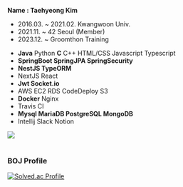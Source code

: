 **Name : Taehyeong Kim**

<!-- - Interested in Backend. -->
- 2016.03. ~ 2021.02. Kwangwoon Univ.
- 2021.11. ~ 42 Seoul (Member)
- 2023.12. ~ Groomthon Training

<!-- [My Blog](https://tehyoyee.github.io/) -->
- **Java** Python **C** C++ HTML/CSS Javascript Typescript
- **SpringBoot SpringJPA SpringSecurity**
- **NestJS TypeORM**
- NextJS React
- **Jwt Socket.io**
- AWS EC2 RDS CodeDeploy S3
- **Docker** Nginx
- Travis CI
- **Mysql MariaDB PostgreSQL MongoDB**
- Intellij Slack Notion
<!--
<div align=center><h1>📚 TECH STACKS</h1></div>

<div align=center>
  
  <h3> Commonly Using </h3>
  <img src="https://img.shields.io/badge/python-3776AB?style=for-the-badge&logo=python&logoColor=white"> 
  <img src="https://img.shields.io/badge/C-A8B9CC?style=for-the-badge&logo=C&logoColor=white">
  <img src="https://img.shields.io/badge/Linux-FCC624?style=for-the-badge&logo=Linux&logoColor=white">
  <img src="https://img.shields.io/badge/java-007396?style=for-the-badge&logo=java&logoColor=white"> 
  <br>
  <h3> I'm Studying </h3>
  <img src="https://img.shields.io/badge/html5-E34F26?style=for-the-badge&logo=html5&logoColor=white"> 
  <img src="https://img.shields.io/badge/css-1572B6?style=for-the-badge&logo=css3&logoColor=white"> 
  <img src="https://img.shields.io/badge/javascript-F7DF1E?style=for-the-badge&logo=javascript&logoColor=black">  
  <img src="https://img.shields.io/badge/mysql-4479A1?style=for-the-badge&logo=mysql&logoColor=white">
  <img src="https://img.shields.io/badge/spring-6DB33F?style=for-the-badge&logo=spring&logoColor=white">
  <br>
  <h3> Once Used </h3>
  <img src="https://img.shields.io/badge/matlab-3776AB?style=for-the-badge&logoColor=white"> 
  <img src="https://img.shields.io/badge/c++-00599C?style=for-the-badge&logo=c++&logoColor=white"> 
  <hr>
-->

<img src="https://github-readme-stats.vercel.app/api/top-langs/?username=tehyoyee&layout=compact"><br><br>
<!--<img src="https://github-readme-stats.vercel.app/api?username=tehyoyee&show_icons=true">-->



<h3> BOJ Profile </h3>
  
[![Solved.ac Profile](http://mazassumnida.wtf/api/v2/generate_badge?boj=mechicast)](https://solved.ac/mechicast/)

<!--
<br>
  <br>
  <hr>
<h3> Github Stats </h3> <br>

[![Tehyoyee's github stats](https://github-readme-stats.vercel.app/api?username=tehyoyee)](https://github.com/anuraghazra/github-readme-stats)

<p align="center">
<a href="https://hits.seeyoufarm.com"><img src="https://hits.seeyoufarm.com/api/count/incr/badge.svg?url=https%3A%2F%2Fgithub.com%2tehyoyee&count_bg=%2379C83D&title_bg=%23555555&icon=&icon_color=%23E7E7E7&title=hits&edge_flat=false"/></a>
-->
